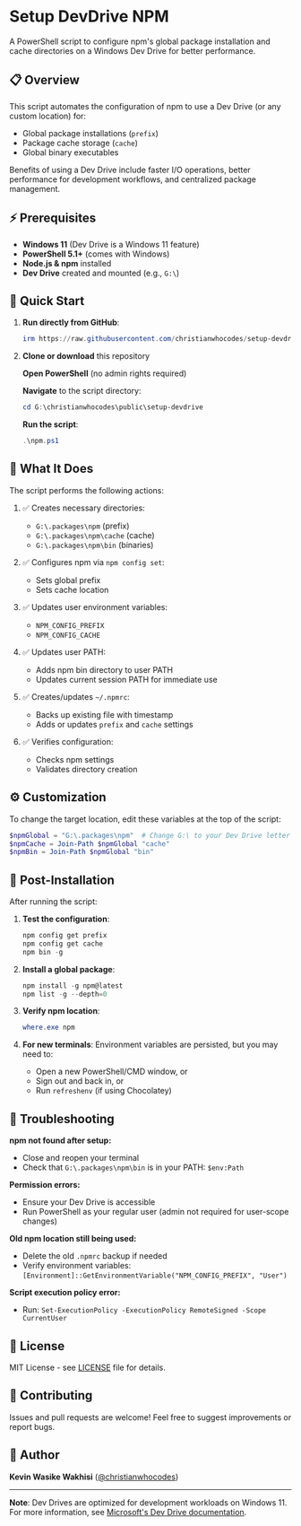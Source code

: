 # Setup DevDrive NPM

A PowerShell script to configure npm's global package installation and cache directories on a Windows Dev Drive for better performance.

## 📋 Overview

This script automates the configuration of npm to use a Dev Drive (or any custom location) for:
- Global package installations (`prefix`)
- Package cache storage (`cache`)
- Global binary executables

Benefits of using a Dev Drive include faster I/O operations, better performance for development workflows, and centralized package management.

## ⚡ Prerequisites

- **Windows 11** (Dev Drive is a Windows 11 feature)
- **PowerShell 5.1+** (comes with Windows)
- **Node.js & npm** installed
- **Dev Drive** created and mounted (e.g., `G:\`)

## 🚀 Quick Start

1. **Run directly from GitHub**:

   ```powershell
   irm https://raw.githubusercontent.com/christianwhocodes/setup-devdrive/main/npm.ps1 | iex
   ```

2. **Clone or download** this repository 

   **Open PowerShell** (no admin rights required)
   
   **Navigate** to the script directory:
   
   ```powershell
   cd G:\christianwhocodes\public\setup-devdrive
   ```
   **Run the script**:
   
   ```powershell
   .\npm.ps1
   ```

## 🔧 What It Does

The script performs the following actions:

1. ✅ Creates necessary directories:
   - `G:\.packages\npm` (prefix)
   - `G:\.packages\npm\cache` (cache)
   - `G:\.packages\npm\bin` (binaries)

2. ✅ Configures npm via `npm config set`:
   - Sets global prefix
   - Sets cache location

3. ✅ Updates user environment variables:
   - `NPM_CONFIG_PREFIX`
   - `NPM_CONFIG_CACHE`

4. ✅ Updates user PATH:
   - Adds npm bin directory to user PATH
   - Updates current session PATH for immediate use

5. ✅ Creates/updates `~/.npmrc`:
   - Backs up existing file with timestamp
   - Adds or updates `prefix` and `cache` settings

6. ✅ Verifies configuration:
   - Checks npm settings
   - Validates directory creation

## ⚙️ Customization

To change the target location, edit these variables at the top of the script:

```powershell
$npmGlobal = "G:\.packages\npm"  # Change G:\ to your Dev Drive letter
$npmCache = Join-Path $npmGlobal "cache"
$npmBin = Join-Path $npmGlobal "bin"
```

## 📝 Post-Installation

After running the script:

1. **Test the configuration**:
   ```powershell
   npm config get prefix
   npm config get cache
   npm bin -g
   ```

2. **Install a global package**:
   ```powershell
   npm install -g npm@latest
   npm list -g --depth=0
   ```

3. **Verify npm location**:
   ```powershell
   where.exe npm
   ```

4. **For new terminals**: Environment variables are persisted, but you may need to:
   - Open a new PowerShell/CMD window, or
   - Sign out and back in, or
   - Run `refreshenv` (if using Chocolatey)

## 🐛 Troubleshooting

**npm not found after setup:**
- Close and reopen your terminal
- Check that `G:\.packages\npm\bin` is in your PATH: `$env:Path`

**Permission errors:**
- Ensure your Dev Drive is accessible
- Run PowerShell as your regular user (admin not required for user-scope changes)

**Old npm location still being used:**
- Delete the old `.npmrc` backup if needed
- Verify environment variables: `[Environment]::GetEnvironmentVariable("NPM_CONFIG_PREFIX", "User")`

**Script execution policy error:**
- Run: `Set-ExecutionPolicy -ExecutionPolicy RemoteSigned -Scope CurrentUser`

## 📄 License

MIT License - see [LICENSE](LICENSE) file for details.

## 🤝 Contributing

Issues and pull requests are welcome! Feel free to suggest improvements or report bugs.

## 👤 Author

**Kevin Wasike Wakhisi** ([@christianwhocodes](https://github.com/christianwhocodes))

---

**Note**: Dev Drives are optimized for development workloads on Windows 11. For more information, see [Microsoft's Dev Drive documentation](https://learn.microsoft.com/windows/dev-drive/).

